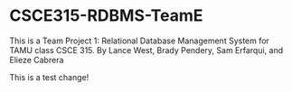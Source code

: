CSCE315-RDBMS-TeamE
===================

This is a Team Project 1: Relational Database Management System for TAMU class CSCE 315. By Lance West, Brady Pendery, Sam Erfarqui, and Elieze Cabrera

This is a test change!
